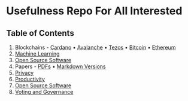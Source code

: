 # Usefulness Repo For All Interested

## Table of Contents
1. Blockchains - [Cardano](/cardano/README.md) • [Avalanche](/avalanche/README.md) • [Tezos](/tezos/README.md) • [Bitcoin](/bitcoin/README.md) • [Ethereum](/ethereum/README.md)
3. [Machine Learning](/machine_learning/README.md)
4. [Open Source Software](/oss/README.md)
5. Papers - [PDFs](papers/pdf/README.md) • [Markdown Versions](/papers/markdown_versions/README.md)
6. [Privacy](/privacy/README.md)
7. [Productivity](/productivity/README.md)
8. [Open Source Software](/oss/README.md)
9. [Voting and Governance](/voting_and_governance/README.md)
